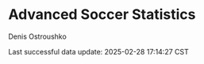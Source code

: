 # Advanced Soccer Statistics
Denis Ostroushko

<!-- gfm -->

Last successful data update: 2025-02-28 17:14:27 CST
